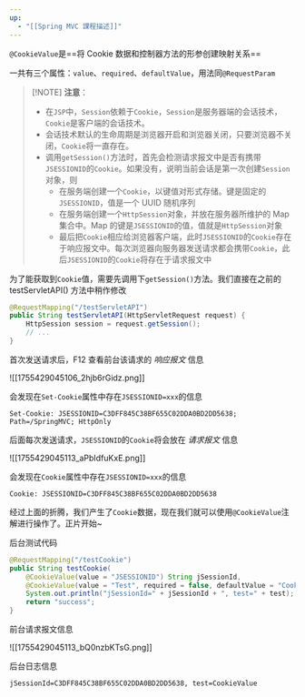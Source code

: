 ```yaml
---
up:
  - "[[Spring MVC 課程描述]]"
---
```

`@CookieValue`是==将 Cookie 数据和控制器方法的形参创建映射关系==

一共有三个属性：`value`、`required`、`defaultValue`，用法同`@RequestParam`

> [!NOTE] **注意**：
> 
> - 在`JSP`中，`Session`依赖于`Cookie`，`Session`是服务器端的会话技术，`Cookie`是客户端的会话技术。
> - 会话技术默认的生命周期是浏览器开启和浏览器关闭，只要浏览器不关闭，`Cookie`将一直存在。
> - 调用`getSession()`方法时，首先会检测请求报文中是否有携带`JSESSIONID`的`Cookie`。如果没有，说明当前会话是第一次创建`Session`对象，则
> 	- 在服务端创建一个`Cookie`，以键值对形式存储。键是固定的`JSESSIONID`，值是一个 UUID 随机序列
> 	- 在服务端创建一个`HttpSession`对象，并放在服务器所维护的 Map 集合中。Map 的键是`JSESSIONID`的值，值就是`HttpSession`对象
> 	- 最后把`Cookie`相应给浏览器客户端，此时`JSESSIONID`的`Cookie`存在于响应报文中。每次浏览器向服务器发送请求都会携带`Cookie`，此后`JSESSIONID`的`Cookie`将存在于请求报文中

为了能获取到`Cookie`值，需要先调用下`getSession()`方法。我们直接在之前的 testServletAPI() 方法中稍作修改

```java
@RequestMapping("/testServletAPI")
public String testServletAPI(HttpServletRequest request) {
    HttpSession session = request.getSession();
    // ...
}
```

首次发送请求后，F12 查看前台该请求的 _响应报文_ 信息

![[1755429045106_2hjb6rGidz.png]]

会发现在`Set-Cookie`属性中存在`JSESSIONID=xxx`的信息

```shell
Set-Cookie: JSESSIONID=C3DFF845C38BF655C02DDA0BD2DD5638; Path=/SpringMVC; HttpOnly
```

后面每次发送请求，`JSESSIONID`的`Cookie`将会放在 _请求报文_ 信息

![[1755429045113_aPbIdfuKxE.png]]

会发现在`Cookie`属性中存在`JSESSIONID=xxx`的信息

```shell
Cookie: JSESSIONID=C3DFF845C38BF655C02DDA0BD2DD5638
```

经过上面的折腾，我们产生了`Cookie`数据，现在我们就可以使用`@CookieValue`注解进行操作了。正片开始~

后台测试代码

```java
@RequestMapping("/testCookie")
public String testCookie(
    @CookieValue(value = "JSESSIONID") String jSessionId,
    @CookieValue(value = "Test", required = false, defaultValue = "CookieValue") String test) {
    System.out.println("jSessionId=" + jSessionId + ", test=" + test);
    return "success";
}
```

前台请求报文信息

![[1755429045113_bQ0nzbKTsG.png]]

后台日志信息

```shell
jSessionId=C3DFF845C38BF655C02DDA0BD2DD5638, test=CookieValue
```